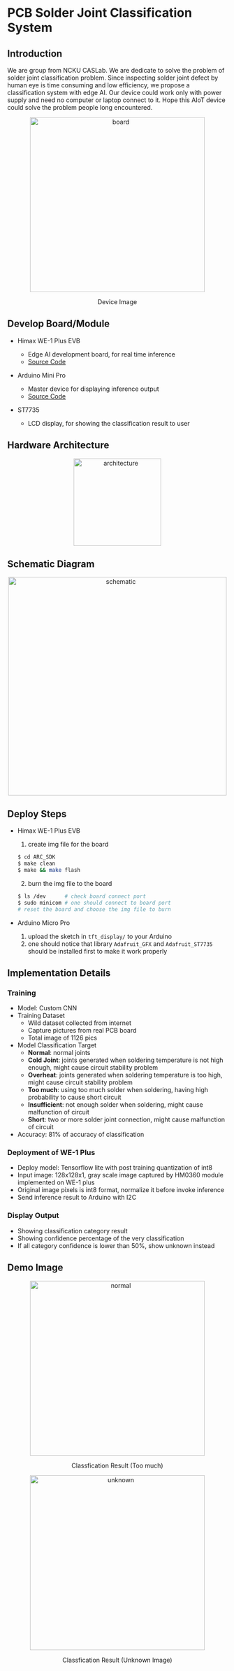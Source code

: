 # PCB Solder Joint Classification System

## Introduction

We are group from NCKU CASLab. We are dedicate to solve the problem of solder joint classification problem. Since inspecting solder joint defect by human eye is time consuming and low efficiency, we propose a classification system with edge AI. Our device could work only with power supply and need no computer or laptop connect to it.  Hope this AIoT device could solve the problem people long encountered.

<p align="center">
<img src="./pictures/board.jpg" alt="board" width="400" align="center"/>
</p> 
<p align='center'>Device Image</p>






## Develop Board/Module

- Himax WE-1 Plus EVB
  - Edge AI development board, for real time inference
  - [Source Code](https://github.com/choucl/solder-joint-classfication/tree/master/ARC_SDK)

- Arduino Mini Pro
  - Master device for displaying inference output
  - [Source Code](https://github.com/choucl/solder-joint-classfication/tree/master/tft_display)
- ST7735
  - LCD display, for showing the classification result to user



## Hardware Architecture

<p align="center">
<img src="./pictures/architecture.png" alt="architecture" width="200" align="center"/>
</p>

## Schematic Diagram

<p align="center">
<img src="./pictures/schematic.png" alt="schematic" width="500" align="center"/>
</p>



## Deploy Steps

- Himax WE-1 Plus EVB

  1. create img file for the board

  ```bash
  $ cd ARC_SDK
  $ make clean
  $ make && make flash
  ```

  2. burn the img file to the board

  ```bash
  $ ls /dev      # check board connect port
  $ sudo minicom # one should connect to board port
  # reset the board and choose the img file to burn
  ```

- Arduino Micro Pro
  1. upload the sketch in `tft_display/` to your Arduino
  2. one should notice that library `Adafruit_GFX` and `Adafruit_ST7735` should be installed first to make it work properly



## Implementation Details

### Training

- Model: Custom CNN
- Training Dataset
  - Wild dataset collected from internet
  - Capture pictures from real PCB board
  - Total image of 1126 pics
- Model Classification Target
  - **Normal**: normal joints
  - **Cold Joint**: joints generated when soldering temperature is not high enough, might cause circuit stability problem
  - **Overheat**: joints generated when soldering temperature is too high, might cause circuit stability problem
  - **Too much**: using too much solder when soldering, having high probability to cause short circuit
  - **Insufficient**: not enough solder when soldering, might cause malfunction of circuit
  - **Short**: two or more solder joint connection, might cause malfunction of circuit
- Accuracy: 81% of accuracy of classification



### Deployment of WE-1 Plus

- Deploy model: Tensorflow lite with post training quantization of int8
- Input image: 128x128x1, gray scale image captured by HM0360 module implemented on WE-1 plus
- Original image pixels is int8 format, normalize it before invoke inference
- Send inference result to Arduino with I2C



### Display Output

- Showing classification category result
- Showing confidence percentage of the very classification
- If all category confidence is lower than 50%, show unknown instead

  

## Demo Image

<p align="center">
<img src="./pictures/too_much.jpg" alt="normal" width="400" align="center"/>
</p>
<p align="center">Classfication Result (Too much)</p>

<p align="center">
<img src="./pictures/unknown.jpg" alt="unknown" width="400" align="center"/>
</p>
<p align="center">Classfication Result (Unknown Image)</p>


